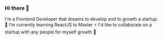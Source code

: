 ### Hi there 👋
I'm a Frontend Developer that dreams to develop and to growth a startup. <br>
🌱 I’m currently learning ReactJS to Master ⚡
I'd like to collaborate on a startup with any people for myself growth 👯

<!--
**Server1567/Server1567** is a ✨ _special_ ✨ repository because its `README.md` (this file) appears on your GitHub profile.

Here are some ideas to get you started:

- 🔭 I’m currently working on ...
- 🌱 I’m currently learning ...
- 👯 I’m looking to collaborate on ...
- 🤔 I’m looking for help with ...
- 💬 Ask me about ...
- 📫 How to reach me: ...
- 😄 Pronouns: ...
- ⚡ Fun fact: ...
-->
